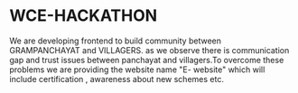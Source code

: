 # WCE-HACKATHON
We are developing frontend to build community between GRAMPANCHAYAT and VILLAGERS. as we observe there is communication gap and trust issues between panchayat and villagers.To overcome these problems we are providing the website name "E- website" which will include certification , awareness about new schemes etc.
